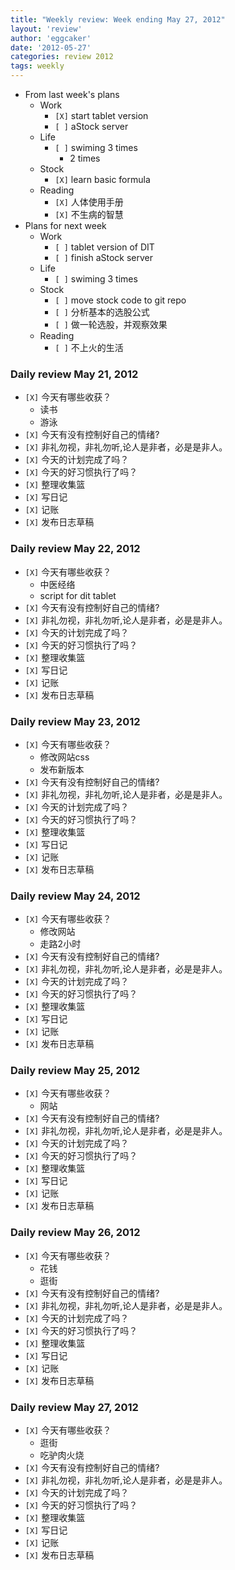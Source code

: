```yaml
---
title: "Weekly review: Week ending May 27, 2012" 
layout: 'review'
author: 'eggcaker'
date: '2012-05-27'
categories: review 2012
tags: weekly
---
```



  * From last week's plans 
    * Work 
      * `[X]` start tablet version 
      * `[ ]` aStock server 
    * Life 
      * `[ ]` swiming 3 times 
        * 2 times 
    * Stock 
      * `[X]` learn basic formula 
    * Reading 
      * `[X]` 人体使用手册 
      * `[X]` 不生病的智慧 
  * Plans for next week 
    * Work 
      * `[ ]` tablet version of DIT 
      * `[ ]` finish aStock server 
    * Life 
      * `[ ]` swiming 3 times 
    * Stock 
      * `[ ]` move stock code to git repo 
      * `[ ]` 分析基本的选股公式 
      * `[ ]` 做一轮选股，并观察效果 
    * Reading 
      * `[ ]` 不上火的生活 

### Daily review May 21, 2012

  * `[X]` 今天有哪些收获？ 
    * 读书 
    * 游泳 
  * `[X]` 今天有没有控制好自己的情绪? 
  * `[X]` 非礼勿视，非礼勿听,论人是非者，必是是非人。 
  * `[X]` 今天的计划完成了吗？ 
  * `[X]` 今天的好习惯执行了吗？ 
  * `[X]` 整理收集篮 
  * `[X]` 写日记 
  * `[X]` 记账 
  * `[X]` 发布日志草稿 

### Daily review May 22, 2012

  * `[X]` 今天有哪些收获？ 
    * 中医经络 
    * script for dit tablet 
  * `[X]` 今天有没有控制好自己的情绪? 
  * `[X]` 非礼勿视，非礼勿听,论人是非者，必是是非人。 
  * `[X]` 今天的计划完成了吗？ 
  * `[X]` 今天的好习惯执行了吗？ 
  * `[X]` 整理收集篮 
  * `[X]` 写日记 
  * `[X]` 记账 
  * `[X]` 发布日志草稿 

### Daily review May 23, 2012

  * `[X]` 今天有哪些收获？ 
    * 修改网站css 
    * 发布新版本 
  * `[X]` 今天有没有控制好自己的情绪? 
  * `[X]` 非礼勿视，非礼勿听,论人是非者，必是是非人。 
  * `[X]` 今天的计划完成了吗？ 
  * `[X]` 今天的好习惯执行了吗？ 
  * `[X]` 整理收集篮 
  * `[X]` 写日记 
  * `[X]` 记账 
  * `[X]` 发布日志草稿 

### Daily review May 24, 2012

  * `[X]` 今天有哪些收获？ 
    * 修改网站 
    * 走路2小时 
  * `[X]` 今天有没有控制好自己的情绪? 
  * `[X]` 非礼勿视，非礼勿听,论人是非者，必是是非人。 
  * `[X]` 今天的计划完成了吗？ 
  * `[X]` 今天的好习惯执行了吗？ 
  * `[X]` 整理收集篮 
  * `[X]` 写日记 
  * `[X]` 记账 
  * `[X]` 发布日志草稿 

### Daily review May 25, 2012

  * `[X]` 今天有哪些收获？ 
    * 网站 
  * `[X]` 今天有没有控制好自己的情绪? 
  * `[X]` 非礼勿视，非礼勿听,论人是非者，必是是非人。 
  * `[X]` 今天的计划完成了吗？ 
  * `[X]` 今天的好习惯执行了吗？ 
  * `[X]` 整理收集篮 
  * `[X]` 写日记 
  * `[X]` 记账 
  * `[X]` 发布日志草稿 

### Daily review May 26, 2012

  * `[X]` 今天有哪些收获？ 
    * 花钱 
    * 逛街 
  * `[X]` 今天有没有控制好自己的情绪? 
  * `[X]` 非礼勿视，非礼勿听,论人是非者，必是是非人。 
  * `[X]` 今天的计划完成了吗？ 
  * `[X]` 今天的好习惯执行了吗？ 
  * `[X]` 整理收集篮 
  * `[X]` 写日记 
  * `[X]` 记账 
  * `[X]` 发布日志草稿 

### Daily review May 27, 2012

  * `[X]` 今天有哪些收获？ 
    * 逛街 
    * 吃驴肉火烧 
  * `[X]` 今天有没有控制好自己的情绪? 
  * `[X]` 非礼勿视，非礼勿听,论人是非者，必是是非人。 
  * `[X]` 今天的计划完成了吗？ 
  * `[X]` 今天的好习惯执行了吗？ 
  * `[X]` 整理收集篮 
  * `[X]` 写日记 
  * `[X]` 记账 
  * `[X]` 发布日志草稿 

